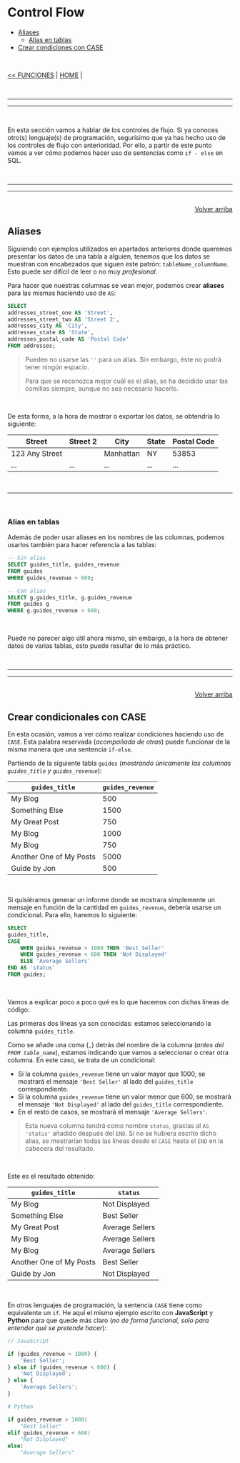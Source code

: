 # Control Flow

<div id='index'></div>

* [Aliases](#aliases)
    * [Alias en tablas](#alias-en-tablas)
* [Crear condiciones con CASE](#crear-condiciones-con-case)

<br/>

[<< FUNCIONES](./04_functions.md#funciones) | [HOME](../../..README.md#devcamp) |

<br/>

<hr/><hr/><br/>

En esta sección vamos a hablar de los controles de flujo. Si ya conoces otro(s) lenguaje(s) de programación, segurísimo que ya has hecho uso de los controles de flujo con anterioridad. Por ello, a partir de este punto vamos a ver cómo podemos hacer uso de sentencias como `if - else` en SQL.

<br/>

<hr/><hr/><br/>

<div align='right'><a href='#index'>Volver arriba</a></div>

## Aliases

Siguiendo con ejemplos utilizados en apartados anteriores donde queremos presentar los datos de una tabla a alguien, tenemos que los datos se muestran con encabezados que siguen este patrón: `tableName_columnName`. Esto puede ser difícil de leer o no muy *profesional*.

Para hacer que nuestras columnas se vean mejor, podemos crear **aliases** para las mismas haciendo uso de `AS`:

```sql
SELECT
addresses_street_one AS 'Street',
addresses_street_two AS 'Street 2',
addresses_city AS 'City',
addresses_state AS 'State',
addresses_postal_code AS 'Postal Code'
FROM addresses;
```

> Pueden no usarse las `''` para un alias. Sin embargo, éste no podrá tener ningún espacio.
>
> Para que se reconozca mejor cuál es el alias, se ha decidido usar las comillas siempre, aunque no sea necesario hacerlo.

<br/>

De esta forma, a la hora de mostrar o exportar los datos, se obtendría lo siguiente:

| Street         | Street 2 | City      | State | Postal Code |
| -------------- | -------- | --------- | ----- | ----------- |
| 123 Any Street |          | Manhattan | NY    | 53853       |
| ...            | ...      | ...       | ...   | ...         |

<br/>

<hr/><br/>

### Alias en tablas

Además de poder usar aliases en los nombres de las columnas, podemos usarlos también para hacer referencia a las tablas:

```sql
-- Sin alias
SELECT guides_title, guides_revenue
FROM guides
WHERE guides_revenue > 600;

-- Con alias
SELECT g.guides_title, g.guides_revenue
FROM guides g
WHERE g.guides_revenue > 600;
```

​	<br/>

Puede no parecer algo útil ahora mismo, sin embargo, a la hora de obtener datos de varias tablas, esto puede resultar de lo más práctico.

<br/>

<hr/><hr/><br/>

<div align='right'><a href='#index'>Volver arriba</a></div>

## Crear condicionales con CASE

En esta ocasión, vamos a ver cómo realizar condiciones haciendo uso de `CASE`. Esta palabra reservada (*acompañada de otras*) puede funcionar de la misma manera que una sentencia `if-else`.

Partiendo de la siguiente tabla `guides` (*mostrando únicamente las columnas `guides_title` y `guides_revenue`*):

| `guides_title`          | `guides_revenue` |
| ----------------------- | ---------------- |
| My Blog                 | 500              |
| Something Else          | 1500             |
| My Great Post           | 750              |
| My Blog                 | 1000             |
| My Blog                 | 750              |
| Another One of My Posts | 5000             |
| Guide by Jon            | 500              |

<br/>

Si quisiéramos generar un informe donde se mostrara simplemente un mensaje en función de la cantidad en `guides_revenue`, debería usarse un condicional. Para ello, haremos lo siguiente:

```sql
SELECT
guides_title,
CASE
    WHEN guides_revenue > 1000 THEN 'Best Seller'
    WHEN guides_revenue < 600 THEN 'Not Displayed'
    ELSE 'Average Sellers'
END AS 'status'
FROM guides;
```

<br/>

Vamos a explicar poco a poco qué es lo que hacemos con dichas líneas de código:

Las primeras dos líneas ya son conocidas: estamos seleccionando la columna `guides_title`.

Como se añade una coma (`,`) detrás del nombre de la columna (*antes del `FROM table_name`*), estamos indicando que vamos a seleccionar o crear otra columna. En este caso, se trata de un condicional:

* Si la columna `guides_revenue` tiene un valor mayor que 1000, se mostrará el mensaje `'Best Seller'` al lado del `guides_title` correspondiente.
* Si la columna `guides_revenue` tiene un valor menor que 600, se mostrará el mensaje `'Not Displayed'` al lado del `guides_title` correspondiente.
* En el resto de casos, se mostrará el mensaje `'Average Sellers'`.

>  Esta nueva columna tendrá como nombre `status`, gracias al `AS 'status'` añadido después del `END`. Si no se hubiera escrito dicho alias, se mostrarían todas las líneas desde el `CASE` hasta el `END` en la cabecera del resultado.

<br/>

Este es el resultado obtenido:

| `guides_title`          | `status`        |
| ----------------------- | --------------- |
| My Blog                 | Not Displayed   |
| Something Else          | Best Seller     |
| My Great Post           | Average Sellers |
| My Blog                 | Average Sellers |
| My Blog                 | Average Sellers |
| Another One of My Posts | Best Seller     |
| Guide by Jon            | Not Displayed   |

<br/>

En otros lenguajes de programación, la sentencia `CASE` tiene como equivalente un `if`. He aquí el mismo ejemplo escrito con **JavaScript** y **Python** para que quede más claro (*no de forma funcional, solo para entender qué se pretende hacer*):

```javascript
// JavaScript

if (guides_revenue > 1000) {
    'Best Seller';
} else if (guides_revenue < 600) {
    'Not Displayed';
} else {
    'Average Sellers';
}
```

```python
# Python

if guides_revenue > 1000:
    "Best Seller"
elif guides_revenue < 600:
    "Not Displayed"
else:
    "Average Sellers"
```

